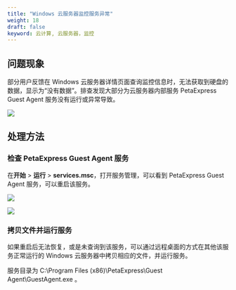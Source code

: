 ```yaml
---
title: "Windows 云服务器监控服务异常"
weight: 18
draft: false
keyword: 云计算, 云服务器，监控
---
```


## 问题现象

部分用户反馈在 Windows 云服务器详情页面查询监控信息时，无法获取到硬盘的数据，显示为“没有数据”。排查发现大部分为云服务器内部服务 PetaExpress Guest Agent 服务没有运行或异常导致。

![](../../../_images/windows_guest_agent_1.png)

## 处理方法

### 检查 PetaExpress Guest Agent 服务

在**开始** > **运行** > **services.msc**，打开服务管理，可以看到 PetaExpress Guest Agent 服务，可以重启该服务。

![](../../../_images/windows_guest_agent_2.png)

![](../../../_images/windows_guest_agent_3.png)


### 拷贝文件并运行服务

如果重启后无法恢复，或是未查询到该服务，可以通过远程桌面的方式在其他该服务正常运行的 Windows 云服务器中拷贝相应的文件，并运行服务。

服务目录为 C:\Program Files (x86)\PetaExpress\Guest Agent\GuestAgent.exe 。



